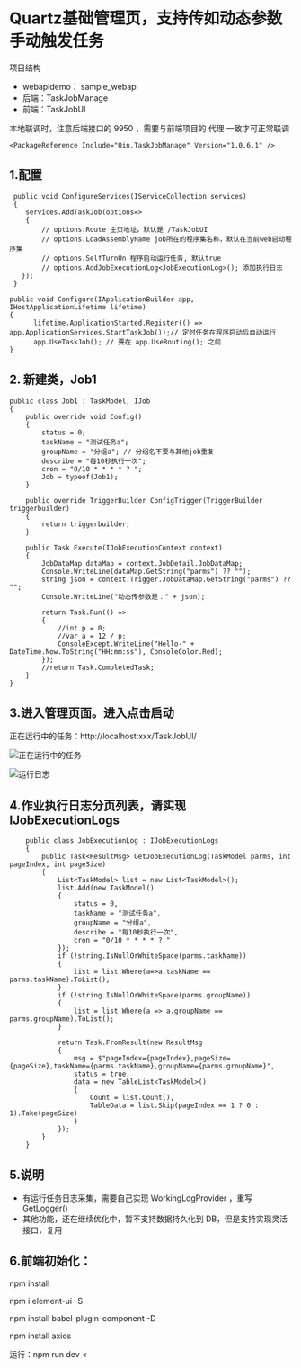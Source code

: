 # Quartz基础管理页，支持传如动态参数手动触发任务

项目结构
- webapidemo： sample_webapi
- 后端：TaskJobManage
- 前端：TaskJobUI

本地联调时，注意后端接口的 9950 ，需要与前端项目的 代理 一致才可正常联调

```
<PackageReference Include="Qin.TaskJobManage" Version="1.0.6.1" />
```


## 1.配置 
```
 public void ConfigureServices(IServiceCollection services)
 {
    services.AddTaskJob(options=> 
    { 
        // options.Route 主页地址，默认是 /TaskJobUI
        // options.LoadAssemblyName job所在的程序集名称，默认在当前web启动程序集
        // options.SelfTurnOn 程序启动运行任务, 默认true
        // options.AddJobExecutionLog<JobExecutionLog>(); 添加执行日志
   });
 }

public void Configure(IApplicationBuilder app, IHostApplicationLifetime lifetime)
{
      lifetime.ApplicationStarted.Register(() => app.ApplicationServices.StartTaskJob());// 定时任务在程序启动后自动运行
      app.UseTaskJob(); // 要在 app.UseRouting(); 之前
}
```
## 2. 新建类，Job1 
```
public class Job1 : TaskModel, IJob 
{
    public override void Config()
    {
        status = 0;
        taskName = "测试任务a";
        groupName = "分组a"; // 分组名不要与其他job重复
        describe = "每10秒执行一次";
        cron = "0/10 * * * * ? ";
        Job = typeof(Job1);
    }

    public override TriggerBuilder ConfigTrigger(TriggerBuilder triggerbuilder)
    {
        return triggerbuilder;
    }

    public Task Execute(IJobExecutionContext context)
    {
        JobDataMap dataMap = context.JobDetail.JobDataMap;
        Console.WriteLine(dataMap.GetString("parms") ?? "");
        string json = context.Trigger.JobDataMap.GetString("parms") ?? "";
        Console.WriteLine("动态传参数是：" + json);

        return Task.Run(() =>
        {
            //int p = 0;
            //var a = 12 / p;
            ConsoleExcept.WriteLine("Hello-" + DateTime.Now.ToString("HH:mm:ss"), ConsoleColor.Red);
        });
        //return Task.CompletedTask;
    }
}

```

## 3.进入管理页面。进入点击启动

正在运行中的任务：http://localhost:xxx/TaskJobUI/

![正在运行中的任务](https://gitee.com/qintaie/images/raw/master/Images/snipaste_20210923_095148.png "http://localhost:9950/TaskJobUI#/table")

![运行日志](https://gitee.com/qintaie/images/raw/master/Images/snipaste_20210923_095226.png "http://localhost:9950/TaskJobUI#/detail")

## 4.作业执行日志分页列表，请实现 IJobExecutionLogs 
```
    public class JobExecutionLog : IJobExecutionLogs
    {
        public Task<ResultMsg> GetJobExecutionLog(TaskModel parms, int pageIndex, int pageSize)
        {
            List<TaskModel> list = new List<TaskModel>();
            list.Add(new TaskModel() 
            {
                status = 0,
                taskName = "测试任务a",
                groupName = "分组a",
                describe = "每10秒执行一次",
                cron = "0/10 * * * * ? "
            });
            if (!string.IsNullOrWhiteSpace(parms.taskName))
            {
                list = list.Where(a=>a.taskName == parms.taskName).ToList();
            }
            if (!string.IsNullOrWhiteSpace(parms.groupName))
            {
                list = list.Where(a => a.groupName == parms.groupName).ToList();
            }

            return Task.FromResult(new ResultMsg
            {
                msg = $"pageIndex={pageIndex},pageSize={pageSize},taskName={parms.taskName},groupName={parms.groupName}",
                status = true,
                data = new TableList<TaskModel>()
                {
                    Count = list.Count(),
                    TableData = list.Skip(pageIndex == 1 ? 0 : 1).Take(pageSize)
                }
            });
        }
    }
```
## 5.说明
- 有运行任务日志采集，需要自己实现 WorkingLogProvider ，重写 GetLogger()  
- 其他功能，还在继续优化中，暂不支持数据持久化到 DB，但是支持实现灵活接口，复用


## 6.前端初始化：
npm install

npm i element-ui -S

npm install babel-plugin-component -D

npm install axios

运行：npm run dev <

